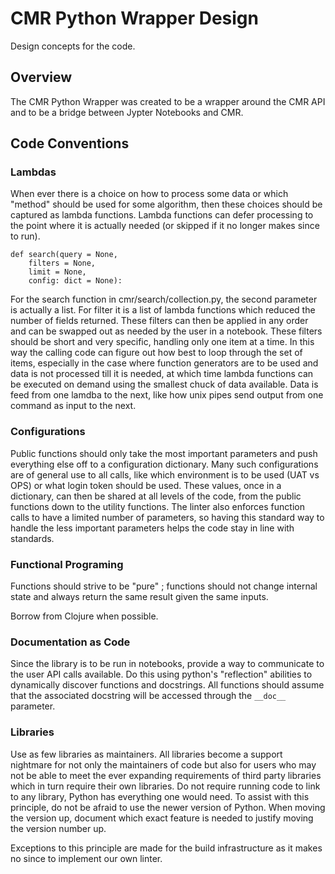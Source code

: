 # CMR Python Wrapper Design

Design concepts for the code.

## Overview

The CMR Python Wrapper was created to be a wrapper around the CMR API and to be a bridge between Jypter Notebooks and CMR.

## Code Conventions

### Lambdas
When ever there is a choice on how to process some data or which "method" should be used for some algorithm, then these choices should be captured as lambda functions. Lambda functions can defer processing to the point where it is actually needed (or skipped if it no longer makes since to run).

    def search(query = None,
    	filters = None,
		limit = None,
		config: dict = None):
		
For the search function in cmr/search/collection.py, the second parameter is actually a list. For filter it is a list of lambda functions which reduced the number of fields returned. These filters can then be applied in any order and can be swapped out as needed by the user in a notebook. These filters should be short and very specific, handling only one item at a time. In this way the calling code can figure out how best to loop through the set of items, especially in the case where function generators are to be used and data is not processed till it is needed, at which time lambda functions can be executed on demand using the smallest chuck of data available. Data is feed from one lamdba to the next, like how unix pipes send output from one command as input to the next.

### Configurations

Public functions should only take the most important parameters and push everything else off to a configuration dictionary. Many such configurations are of general use to all calls, like which environment is to be used (UAT vs OPS) or what login token should be used. These values, once in a dictionary, can then be shared at all levels of the code, from the public functions down to the utility functions. The linter also enforces function calls to have a limited number of parameters, so having this standard way to handle the less important parameters helps the code stay in line with standards.

### Functional Programing

Functions should strive to be "pure" ; functions should not change internal state and always return the same result given the same inputs.

Borrow from Clojure when possible.

### Documentation as Code

Since the library is to be run in notebooks, provide a way to communicate to the user API calls available. Do this using python's "reflection" abilities to dynamically discover functions and docstrings. All functions should assume that the associated docstring will be accessed through the `__doc__` parameter.

### Libraries

Use as few libraries as maintainers. All libraries become a support nightmare for not only the maintainers of code but also for users who may not be able to meet the ever expanding requirements of third party libraries which in turn require their own libraries. Do not require running code to link to any library, Python has everything one would need. To assist with this principle, do not be afraid to use the newer version of Python. When moving the version up, document which exact feature is needed to justify moving the version number up.

Exceptions to this principle are made for the build infrastructure as it makes no since to implement our own linter.